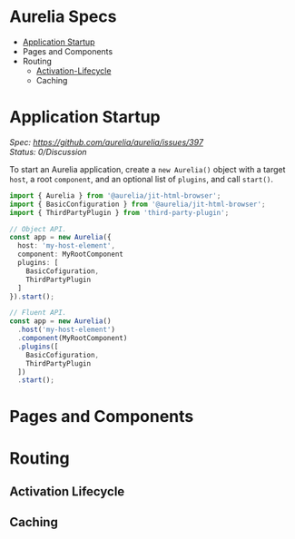 # Aurelia Specs

- [Application Startup](#Application-Startup)
- Pages and Components
- Routing
  - [Activation-Lifecycle](#Activation-Lifecycle)
  - Caching

# Application Startup 

*Spec: https://github.com/aurelia/aurelia/issues/397* <br />
*Status: 0/Discussion*

To start an Aurelia application, create a `new Aurelia()` object with a target `host`, a root `component`, and an optional list of `plugins`, and call `start()`.

```ts
import { Aurelia } from '@aurelia/jit-html-browser';
import { BasicConfiguration } from '@aurelia/jit-html-browser';
import { ThirdPartyPlugin } from 'third-party-plugin';

// Object API.
const app = new Aurelia({
  host: 'my-host-element',
  component: MyRootComponent
  plugins: [
    BasicCofiguration,
    ThirdPartyPlugin
  ]
}).start();

// Fluent API.
const app = new Aurelia()
  .host('my-host-element')
  .component(MyRootComponent)
  .plugins([
    BasicCofiguration,
    ThirdPartyPlugin
  ])
  .start();
```

# Pages and Components
# Routing
  
## Activation Lifecycle
## Caching
 
